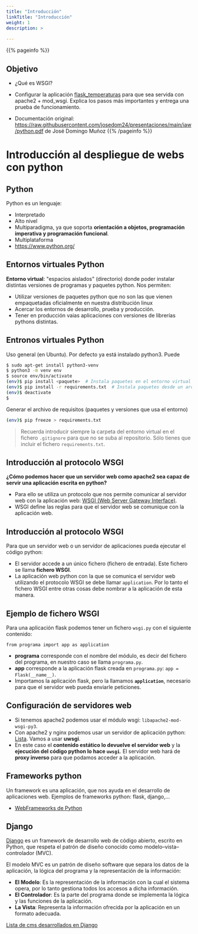 ```yaml
---
title: "Introducción"
linkTitle: "Introducción"
weight: 1
description: >
  
---
```


{{% pageinfo %}}
## Objetivo
* ¿Qué es WSGI?
* Configurar la aplicación [flask_temperaturas](https://github.com/josedom24/flask_temperaturas) para que sea servida con apache2 + mod_wsgi. Explica los pasos más importantes y entrega una prueba de funcionamiento.

* Documentación original: https://raw.githubusercontent.com/josedom24/presentaciones/main/iaw/python.pdf de José Domingo Muñoz
{{% /pageinfo %}}


# Introducción al despliegue de webs con python

## Python

Python es un lenguaje:

* Interpretado
* Alto nivel
* Multiparadigma, ya que soporta **orientación a objetos, programación imperativa y programación funcional**.
* Multiplataforma
* https://www.python.org/

## Entornos virtuales Python

**Entorno virtual**: "espacios aislados" (directorio) donde poder instalar distintas versiones de programas y paquetes python. Nos permiten:

* Utilizar versiones de paquetes python que no son las que vienen empaquetadas oficialmente en nuestra distribución linux
* Acercar los entornos de desarrollo, prueba y producción.
* Tener en producción vaias aplicaciones con versiones de librerías pythons distintas.

## Entronos virtuales Python
Uso general (en Ubuntu). Por defecto ya está instalado python3. Puede 

```bash
$ sudo apt-get install python3-venv 
$ python3 -m venv env
$ source env/bin/activate
(env)$ pip install <paquete>  # Instala paquetes en el entorno virtual
(env)$ pip install -r requirements.txt  # Instala paquetes desde un archivo requirements
(env)$ deactivate
$
```
Generar el archivo de requisitos (paquetes y versiones que usa el entorno)

```bash
(env)$ pip freeze > requirements.txt
```

> Recuerda introducir siempre la carpeta del entorno virtual en el fichero `.gitignore` para que no se suba al repositorio. Sólo tienes que incluir el fichero `requirements.txt`.

## Introducción al protocolo WSGI

**¿Cómo podemos hacer que un servidor web como apache2 sea capaz de servir una aplicación escrita en python?** 

* Para ello se utiliza un protocolo que nos permite comunicar al servidor web con la aplicación web:  [WSGI (Web Server Gateway Interface)](http://wsgi.readthedocs.io/en/latest/).
* WSGI define las reglas para que el servidor web se comunique con la aplicación web.

## Introducción al protocolo WSGI

Para que un servidor web o un servidor de aplicaciones pueda ejecutar el código python:

* El servidor accede a un único fichero (fichero de entrada). Este fichero se llama **fichero WSGI**.
* La aplicación web python con la que se comunica el servidor web utilizando el protocolo WSGI se debe llamar `application`. Por lo tanto el fichero WSGI entre otras cosas debe nombrar a la aplicación de esta manera.

## Ejemplo de fichero WSGI

Para una aplicación flask podemos tener un fichero `wsgi.py` con el siguiente contenido:

```
from programa import app as application
```

* **programa** corresponde con el nombre del módulo, es decir del fichero del programa, en nuestro caso se llama `programa.py`.
* **app** corresponde a la aplicación flask creada en `programa.py`: `app = Flask(__name__)`.
* Importamos la aplicación flask, pero la llamamos **`application`**, necesario para que el servidor web pueda enviarle peticiones.

## Configuración de servidores web

* Si tenemos apache2 podemos usar el módulo wsgi: `libapache2-mod-wsgi-py3`.
* Con apache2 y nginx podemos usar un servidor de aplicación python: [Lista](https://en.wikipedia.org/wiki/List_of_application_servers#Python). Vamos a usar **uwsgi**.
* En este caso el **contenido estático lo devuelve el servidor web** y la **ejecución del código python lo hace `uwsgi`**. El servidor web hará de **proxy inverso** para que podamos acceder a la aplicación.


## Frameworks python

Un framework es una aplicación, que nos ayuda en el desarrollo de aplicaciones web. Ejemplos de frameworks python: flask, django,...

* [WebFrameworks de Python](https://wiki.python.org/moin/WebFrameworks)

## Django

[Django](https://www.djangoproject.com/) es un framework de desarrollo web de código abierto, escrito en Python, que respeta el patrón de diseño conocido como modelo–vista–controlador (MVC).

El modelo MVC es un patrón de diseño software que separa los datos de la aplicación, la lógica del programa y la representación de la información:

* **El Modelo**: Es la representación de la información con la cual el sistema opera, por lo tanto gestiona todos los accesos a dicha información.
* **El Controlador**: Es la parte del programa donde se implementa la lógica y las funciones de la aplicación.
* **La Vista**: Representa la información ofrecida por la aplicación en un formato adecuada.

[Lista de cms desarrollados en Django](https://djangopackages.org/grids/g/cms/)

